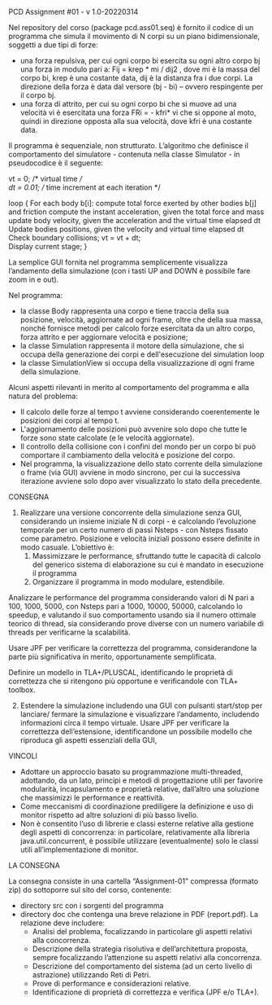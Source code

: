 ﻿PCD Assignment #01 - v 1.0-20220314
                                
Nel repository del corso (package pcd.ass01.seq)  è fornito il codice di un programma  che simula il movimento di N corpi su un piano bidimensionale, soggetti a due tipi di forze: 
* una forza repulsiva, per cui ogni corpo bi esercita su ogni altro corpo bj una forza in modulo pari a: Fij = krep * mi / dij2 , dove mi è la massa del corpo bi, krep è una costante data, dij è la distanza fra i due corpi. La direzione della forza è data dal versore (bj - bi) – ovvero respingente per il corpo bj.
* una forza di attrito, per cui su ogni corpo bi che si muove ad una velocità vi è esercitata una forza FRi = - kfri* vi che si oppone al moto, quindi in direzione opposta alla sua velocità, dove kfri è una costante data.


Il programma è sequenziale, non strutturato.  L’algoritmo che definisce il comportamento del simulatore - contenuta nella classe Simulator - in pseudocodice è il seguente:


vt = 0;     /* virtual time */         
dt  = 0.01; /* time increment at each iteration */
        
loop {
    For each body b[i]:
      compute total force exerted by other bodies b[j] and friction 
      compute the instant acceleration, given the total force and mass
      update body velocity, given the acceleration and the virtual 
                                                        time elapsed dt   
    Update bodies positions, given the velocity and virtual time elapsed dt
    Check boundary collisions;
    vt = vt + dt;   
    Display current stage;
}
	

La semplice GUI fornita nel programma semplicemente visualizza l’andamento della simulazione (con i tasti UP and DOWN è possibile fare zoom in e out).


Nel programma: 
* la classe Body rappresenta una corpo e tiene traccia della sua posizione,  velocità, aggiornate ad ogni frame, oltre che della sua massa, nonché fornisce metodi per calcolo forze esercitata da un altro corpo, forza attrito e per aggiornare velocità e posizione;
* la classe Simulation rappresenta il motore della simulazione, che si occupa della generazione dei corpi e dell'esecuzione del simulation loop
* la classe SimulationView si occupa della visualizzazione di ogni frame della simulazione.


Alcuni aspetti rilevanti in merito al comportamento del programma e alla natura del problema:
* Il calcolo delle forze al tempo t avviene considerando coerentemente le posizioni dei corpi al tempo t. 
* L'aggiornamento delle posizioni può avvenire solo dopo che tutte le forze sono state calcolate (e le velocità aggiornate).
* Il controllo della collisione con i confini del mondo per un corpo bi può comportare il cambiamento della velocità e posizione del corpo.
* Nel programma, la visualizzazione dello stato corrente della simulazione o frame (via GUI) avviene in modo sincrono, per cui la successiva iterazione avviene solo dopo aver visualizzato lo stato della precedente.
  
CONSEGNA


1. Realizzare una versione concorrente della simulazione senza GUI, considerando un insieme iniziale N di corpi - e calcolando l’evoluzione temporale per un certo numero di passi Nsteps - con Nsteps fissato come parametro. Posizione e velocità iniziali possono essere definite in modo casuale. L’obiettivo è:
   1. Massimizzare le performance, sfruttando tutte le capacità di calcolo del generico  sistema di elaborazione su cui è mandato in esecuzione il programma
   2. Organizzare il programma in modo modulare, estendibile.


Analizzare le performance del programma considerando valori di N pari a 100, 1000, 5000, con Nsteps pari a 1000, 10000, 50000, calcolando lo speedup, e valutando il suo comportamento usando sia il numero ottimale teorico di thread, sia considerando prove diverse con un numero variabile di threads per verificarne la scalabilità.


Usare JPF per verificare la correttezza del programma, considerandone la parte più significativa in merito, opportunamente semplificata.


Definire un modello in TLA+/PLUSCAL, identificando le proprietà di correttezza che si ritengono più opportune e verificandole con TLA+ toolbox.


2.  Estendere la simulazione includendo una GUI con pulsanti start/stop per lanciare/ fermare la simulazione e visualizzare l’andamento, includendo informazioni circa il tempo virtuale.  Usare JPF per verificare la correttezza dell’estensione, identificandone un possibile modello che riproduca gli aspetti essenziali della GUI,


VINCOLI


* Adottare un approccio basato su programmazione multi-threaded, adottando, da un lato, principi e metodi di progettazione utili per favorire modularità, incapsulamento e proprietà relative, dall’altro una soluzione che massimizzi le performance e reattività. 
* Come meccanismi di coordinazione prediligere la definizione e uso di monitor  rispetto ad altre soluzioni di più basso livello.
* Non è consentito l’uso di librerie e classi esterne relative alla gestione degli aspetti di concorrenza: in particolare, relativamente alla libreria java.util.concurrent, è possibile utilizzare (eventualmente) solo le classi utili all’implementazione di monitor. 


LA CONSEGNA


La consegna consiste in una cartella “Assignment-01” compressa (formato zip)  do sottoporre sul sito del corso, contenente:
* directory src con i sorgenti del programma
* directory doc che contenga una breve relazione in PDF (report.pdf). La relazione deve includere:
   * Analisi del problema, focalizzando in particolare gli aspetti relativi alla concorrenza.
   * Descrizione della strategia risolutiva e dell’architettura proposta, sempre focalizzando l’attenzione su aspetti relativi alla concorrenza.
   * Descrizione del comportamento del sistema (ad un certo livello di astrazione) utilizzando Reti di Petri. 
   * Prove di performance e considerazioni relative.
   * Identificazione di proprietà di correttezza e verifica (JPF e/o TLA+).